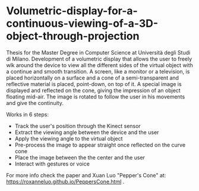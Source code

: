 # Volumetric-display-for-a-continuous-viewing-of-a-3D-object-through-projection
Thesis for the Master Degree in Computer Science at Università degli Studi di Milano. 
Development of a volumetric display that allows the user to freely wlk around the device to view all the different sides of the virtual object with a continue and smooth transition.
A screen, like a monitor or a television, is placed horizontally on a surface and a cone of a semi-transparent and reflective material is placed, point-down, on top of it.
A special image is displayed and reflected on the cone, giving the impression of an object floating mid-air.
The image is rotated to follow the user in his movements and give the continuity.

Works in 6 steps:
- Track the user's position through the Kinect sensor
- Extract the viewing angle between the device and the user
- Apply the viewing angle to the virtual object
- Pre-process the image to appear straight once reflected on the curve cone
- Place the image between the the center and the user
- Interact with gestures or voice

For more info check the paper and Xuan Luo "Pepper's Cone" at: https://roxanneluo.github.io/PeppersCone.html .
